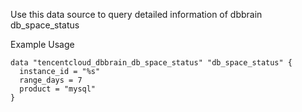 Use this data source to query detailed information of dbbrain db_space_status

Example Usage

```hcl
data "tencentcloud_dbbrain_db_space_status" "db_space_status" {
  instance_id = "%s"
  range_days = 7
  product = "mysql"
}
```
